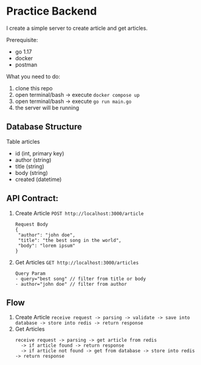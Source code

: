 # Practice Backend

I create a simple server to create article and get articles.

Prerequisite:
- go 1.17
- docker
- postman

What you need to do:
1. clone this repo
2. open terminal/bash -> execute `docker compose up`
3. open terminal/bash -> execute `go run main.go`
4. the server will be running

## Database Structure
Table articles
- id (int, primary key)
- author (string)
- title (string)
- body (string)
- created (datetime)

## API Contract:
1. Create Article
   ```POST http://localhost:3000/article```
   ```
   Request Body
   {
    "author": "john doe",
    "title": "the best song in the world",
    "body": "lorem ipsum"
   }
   ```
2. Get Articles
   ```GET http://localhost:3000/articles```
   ```
   Query Param
   - query="best song" // filter from title or body
   - author="john doe" // filter from author
   ```

## Flow
1. Create Article
   ```receive request -> parsing -> validate -> save into database -> store into redis -> return response```
2. Get Articles
   ```
   receive request -> parsing -> get article from redis
     -> if article found -> return response
     -> if article not found -> get from database -> store into redis -> return response
   ```
